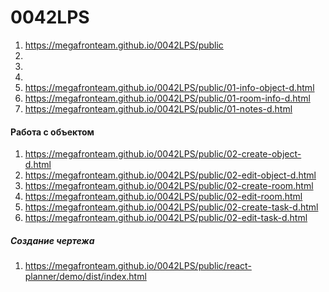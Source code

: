 # 0042LPS
 
1. <https://megafronteam.github.io/0042LPS/public>
2. <!-- <https://megafronteam.github.io/0042LPS/public/01-object-d.html> -->
3. <!-- <https://megafronteam.github.io/0042LPS/public/01-2-object-schedule.html> -->
4. <!-- <https://megafronteam.github.io/0042LPS/public/01-house-d.html> -->
5. <https://megafronteam.github.io/0042LPS/public/01-info-object-d.html>
6. <https://megafronteam.github.io/0042LPS/public/01-room-info-d.html>
7. <https://megafronteam.github.io/0042LPS/public/01-notes-d.html>


#### Работа с объектом
1. <https://megafronteam.github.io/0042LPS/public/02-create-object-d.html>
2. <https://megafronteam.github.io/0042LPS/public/02-edit-object-d.html>
3. <https://megafronteam.github.io/0042LPS/public/02-create-room.html>
4. <https://megafronteam.github.io/0042LPS/public/02-edit-room.html>
5. <https://megafronteam.github.io/0042LPS/public/02-create-task-d.html>
6. <https://megafronteam.github.io/0042LPS/public/02-edit-task-d.html>

##### Создание чертежа
1. <https://megafronteam.github.io/0042LPS/public/react-planner/demo/dist/index.html>